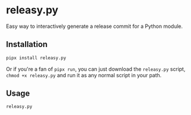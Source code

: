 # releasy.py

Easy way to interactively generate a release commit for a Python module.

## Installation

```bash
pipx install releasy.py
```

Or if you're a fan of `pipx run`, you can just download the `releasy.py` script, `chmod +x releasy.py` and run it as any normal script in your path.

## Usage

```bash
releasy.py
```
